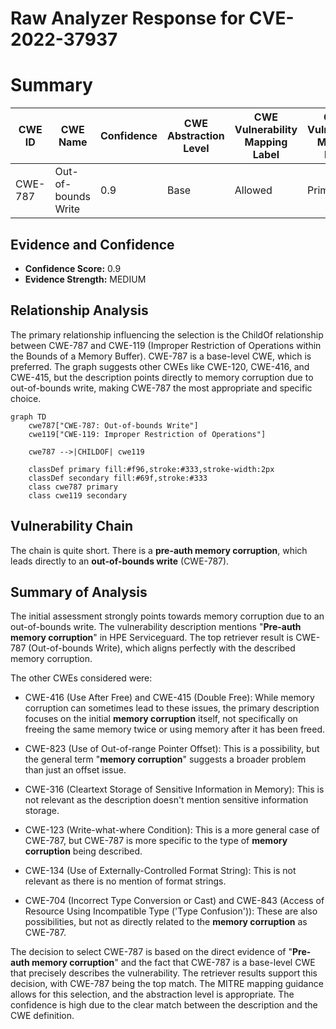# Raw Analyzer Response for CVE-2022-37937

# Summary
| CWE ID | CWE Name | Confidence | CWE Abstraction Level | CWE Vulnerability Mapping Label | CWE-Vulnerability Mapping Notes |
|---|---|---|---|---|---|
| CWE-787 | Out-of-bounds Write | 0.9 | Base | Allowed | Primary CWE |

## Evidence and Confidence

*   **Confidence Score:** 0.9
*   **Evidence Strength:** MEDIUM

## Relationship Analysis
The primary relationship influencing the selection is the ChildOf relationship between CWE-787 and CWE-119 (Improper Restriction of Operations within the Bounds of a Memory Buffer). CWE-787 is a base-level CWE, which is preferred. The graph suggests other CWEs like CWE-120, CWE-416, and CWE-415, but the description points directly to memory corruption due to out-of-bounds write, making CWE-787 the most appropriate and specific choice.

```mermaid
graph TD
    cwe787["CWE-787: Out-of-bounds Write"]
    cwe119["CWE-119: Improper Restriction of Operations"]
    
    cwe787 -->|CHILDOF| cwe119
    
    classDef primary fill:#f96,stroke:#333,stroke-width:2px
    classDef secondary fill:#69f,stroke:#333
    class cwe787 primary
    class cwe119 secondary
```

## Vulnerability Chain
The chain is quite short. There is a **pre-auth memory corruption**, which leads directly to an **out-of-bounds write** (CWE-787).

## Summary of Analysis
The initial assessment strongly points towards memory corruption due to an out-of-bounds write. The vulnerability description mentions "**Pre-auth memory corruption**" in HPE Serviceguard. The top retriever result is CWE-787 (Out-of-bounds Write), which aligns perfectly with the described memory corruption.

The other CWEs considered were:

*   CWE-416 (Use After Free) and CWE-415 (Double Free): While memory corruption can sometimes lead to these issues, the primary description focuses on the initial **memory corruption** itself, not specifically on freeing the same memory twice or using memory after it has been freed.

*   CWE-823 (Use of Out-of-range Pointer Offset): This is a possibility, but the general term "**memory corruption**" suggests a broader problem than just an offset issue.

*   CWE-316 (Cleartext Storage of Sensitive Information in Memory): This is not relevant as the description doesn't mention sensitive information storage.

*   CWE-123 (Write-what-where Condition): This is a more general case of CWE-787, but CWE-787 is more specific to the type of **memory corruption** being described.

*   CWE-134 (Use of Externally-Controlled Format String): This is not relevant as there is no mention of format strings.

*   CWE-704 (Incorrect Type Conversion or Cast) and CWE-843 (Access of Resource Using Incompatible Type ('Type Confusion')): These are also possibilities, but not as directly related to the **memory corruption** as CWE-787.

The decision to select CWE-787 is based on the direct evidence of "**Pre-auth memory corruption**" and the fact that CWE-787 is a base-level CWE that precisely describes the vulnerability. The retriever results support this decision, with CWE-787 being the top match. The MITRE mapping guidance allows for this selection, and the abstraction level is appropriate. The confidence is high due to the clear match between the description and the CWE definition.